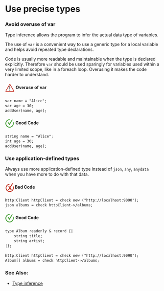# Use precise types

<h3>Avoid overuse of var</h3>

Type inference allows the program to infer the actual data type of variables.

The use of `var` is a convenient way to use a generic type for a local variable and helps avoid repeated type declarations.

Code is usually more readable and maintainable when the type is declared explicitly. Therefore `var` should be used sparingly for variables used within a very limited scope, like in a foreach loop. Overusing it makes the code harder to understand.

<h4><img align="center" height="30" src="../img/alert.png"> Overuse of var</h4>

```bal
var name = "Alice";
var age = 30;
addUser(name, age);
```

<h4><img align="center" height="30" src="../img/GoodCode.png"> Good Code</h4>

```bal
string name = "Alice";
int age = 30;
addUser(name, age);
```

<h3>Use application-defined types</h3>

Always use more application-defined type instead of `json`, `any`, `anydata` when you have more to do with that data.

<h4><img align="center" height="30" src="../img/BadCode.png"> Bad Code</h4>

```bal
http:Client httpClient = check new ("http://localhost:9090");
json albums = check httpClient->/albums;
```

<h4><img align="center" height="30" src="../img/GoodCode.png"> Good Code</h4>

```bal
type Album readonly & record {|
    string title;
    string artist;
|};

http:Client httpClient = check new ("http://localhost:9090");
Album[] albums = check httpClient->/albums;

```

### See Also:

- [Type inference](https://ballerina.io/learn/language-basics/#type-inference)